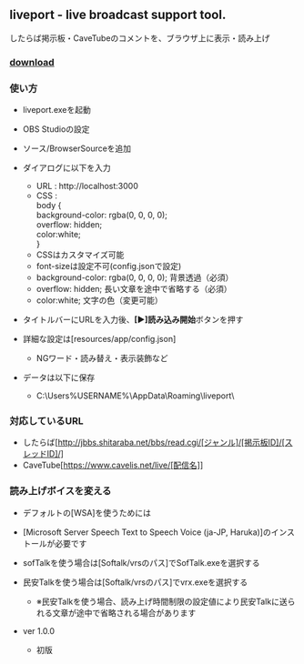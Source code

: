 ## liveport  - live broadcast support tool.
したらば掲示板・CaveTubeのコメントを、ブラウザ上に表示・読み上げ  
### [download](https://github.com/odangosan/liveport/releases)
### 使い方
* liveport.exeを起動
* OBS Studioの設定
* ソース/BrowserSourceを追加
* ダイアログに以下を入力
  * URL : http://localhost:3000
  * CSS :  
  body {  
    background-color: rgba(0, 0, 0, 0);  
    overflow: hidden;  
    color:white;  
    }
  * CSSはカスタマイズ可能
  * font-sizeは設定不可(config.jsonで設定)
  * background-color: rgba(0, 0, 0, 0); 背景透過（必須）
  * overflow: hidden; 長い文章を途中で省略する（必須）
  * color:white; 文字の色（変更可能）
* タイトルバーにURLを入力後、**[▶]読み込み開始**ボタンを押す
* 詳細な設定は[resources/app/config.json]
  * NGワード・読み替え・表示装飾など

* データは以下に保存
  * C:\Users\%USERNAME%\AppData\Roaming\liveport\

### 対応しているURL
 * したらば[http://jbbs.shitaraba.net/bbs/read.cgi/[ジャンル]/[掲示板ID]/[スレッドID]/]
 * CaveTube[https://www.cavelis.net/live/[配信名]] 

### 読み上げボイスを変える
 * デフォルトの[WSA]を使うためには
  * [Microsoft Server Speech Text to Speech Voice (ja-JP, Haruka)]のインストールが必要です
 * sofTalkを使う場合は[Softalk/vrsのパス]でSofTalk.exeを選択する
 * 民安Talkを使う場合は[Softalk/vrsのパス]でvrx.exeを選択する
   * ※民安Talkを使う場合、読み上げ時間制限の設定値により民安Talkに送られる文章が途中で省略される場合があります

* ver 1.0.0
  * 初版
